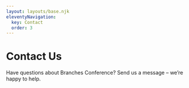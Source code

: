 ```yaml
---
layout: layouts/base.njk
eleventyNavigation:
  key: Contact
  order: 3
---
```

# Contact Us

Have questions about Branches Conference? Send us a message – we’re happy to help.
